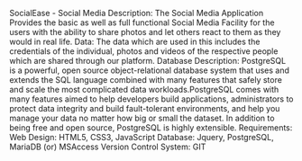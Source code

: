 SocialEase - Social Media
Description: The Social Media Application Provides the basic as well as full functional
Social Media Facility for the users with the ability to share photos and let others react to
them as they would in real life.
Data: The data which are used in this includes the credentials of the individual, photos
and videos of the respective people which are shared through our platform.
Database Description: PostgreSQL is a powerful, open source object-relational
database system that uses and extends the SQL language combined with many
features that safely store and scale the most complicated data workloads.PostgreSQL
comes with many features aimed to help developers build applications, administrators to
protect data integrity and build fault-tolerant environments, and help you manage your
data no matter how big or small the dataset. In addition to being free and open source,
PostgreSQL is highly extensible.
Requirements:
Web Design: HTML5, CSS3, JavaScript
Database: Jquery, PostgreSQL, MariaDB (or) MSAccess
Version Control System: GIT
